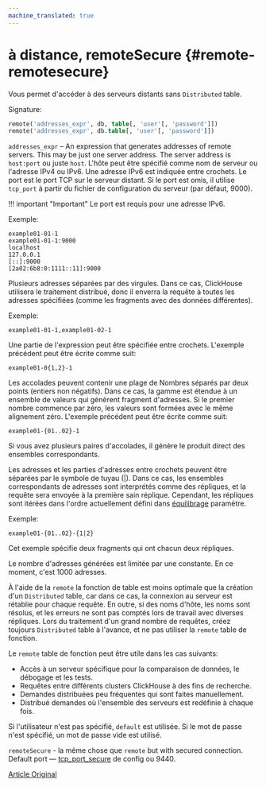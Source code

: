 ```yaml
---
machine_translated: true
---
```


# à distance, remoteSecure {#remote-remotesecure}

Vous permet d'accéder à des serveurs distants sans `Distributed` table.

Signature:

``` sql
remote('addresses_expr', db, table[, 'user'[, 'password']])
remote('addresses_expr', db.table[, 'user'[, 'password']])
```

`addresses_expr` – An expression that generates addresses of remote servers. This may be just one server address. The server address is `host:port` ou juste `host`. L'hôte peut être spécifié comme nom de serveur ou l'adresse IPv4 ou IPv6. Une adresse IPv6 est indiquée entre crochets. Le port est le port TCP sur le serveur distant. Si le port est omis, il utilise `tcp_port` à partir du fichier de configuration du serveur (par défaut, 9000).

!!! important "Important"
    Le port est requis pour une adresse IPv6.

Exemple:

``` text
example01-01-1
example01-01-1:9000
localhost
127.0.0.1
[::]:9000
[2a02:6b8:0:1111::11]:9000
```

Plusieurs adresses séparées par des virgules. Dans ce cas, ClickHouse utilisera le traitement distribué, donc il enverra la requête à toutes les adresses spécifiées (comme les fragments avec des données différentes).

Exemple:

``` text
example01-01-1,example01-02-1
```

Une partie de l'expression peut être spécifiée entre crochets. L'exemple précédent peut être écrite comme suit:

``` text
example01-0{1,2}-1
```

Les accolades peuvent contenir une plage de Nombres séparés par deux points (entiers non négatifs). Dans ce cas, la gamme est étendue à un ensemble de valeurs qui génèrent fragment d'adresses. Si le premier nombre commence par zéro, les valeurs sont formées avec le même alignement zéro. L'exemple précédent peut être écrite comme suit:

``` text
example01-{01..02}-1
```

Si vous avez plusieurs paires d'accolades, il génère le produit direct des ensembles correspondants.

Les adresses et les parties d'adresses entre crochets peuvent être séparées par le symbole de tuyau (\|). Dans ce cas, les ensembles correspondants de adresses sont interprétés comme des répliques, et la requête sera envoyée à la première sain réplique. Cependant, les répliques sont itérées dans l'ordre actuellement défini dans [équilibrage](../../operations/settings/settings.md) paramètre.

Exemple:

``` text
example01-{01..02}-{1|2}
```

Cet exemple spécifie deux fragments qui ont chacun deux répliques.

Le nombre d'adresses générées est limitée par une constante. En ce moment, c'est 1000 adresses.

À l'aide de la `remote` la fonction de table est moins optimale que la création d'un `Distributed` table, car dans ce cas, la connexion au serveur est rétablie pour chaque requête. En outre, si des noms d'hôte, les noms sont résolus, et les erreurs ne sont pas comptés lors de travail avec diverses répliques. Lors du traitement d'un grand nombre de requêtes, créez toujours `Distributed` table à l'avance, et ne pas utiliser la `remote` table de fonction.

Le `remote` table de fonction peut être utile dans les cas suivants:

-   Accès à un serveur spécifique pour la comparaison de données, le débogage et les tests.
-   Requêtes entre différents clusters ClickHouse à des fins de recherche.
-   Demandes distribuées peu fréquentes qui sont faites manuellement.
-   Distribué demandes où l'ensemble des serveurs est redéfinie à chaque fois.

Si l'utilisateur n'est pas spécifié, `default` est utilisée.
Si le mot de passe n'est spécifié, un mot de passe vide est utilisé.

`remoteSecure` - la même chose que `remote` but with secured connection. Default port — [tcp\_port\_secure](../../operations/server_settings/settings.md#server_settings-tcp_port_secure) de config ou 9440.

[Article Original](https://clickhouse.tech/docs/en/query_language/table_functions/remote/) <!--hide-->
